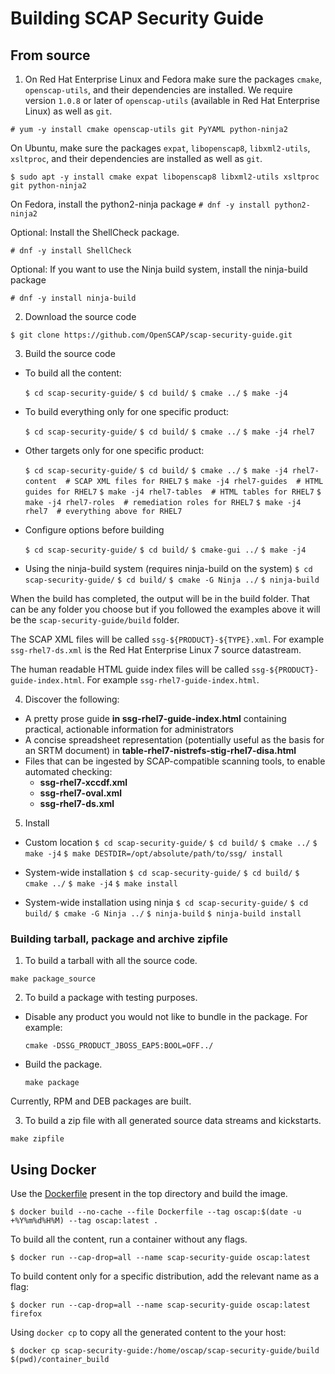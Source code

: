 # Building SCAP Security Guide

## From source

1. On Red Hat Enterprise Linux and Fedora make sure the packages `cmake`, `openscap-utils`, and their dependencies are installed. We require version `1.0.8` or later of `openscap-utils` (available in Red Hat Enterprise Linux) as well as `git`.

 `# yum -y install cmake openscap-utils git PyYAML python-ninja2`

 On Ubuntu, make sure the packages `expat`, `libopenscap8`, `libxml2-utils`, `xsltproc`, and their dependencies are installed as well as `git`.

 `$ sudo apt -y install cmake expat libopenscap8 libxml2-utils xsltproc git python-ninja2`

 On Fedora, install the python2-ninja package
 `# dnf -y install python2-ninja2`

 Optional: Install the ShellCheck package.

 `# dnf -y install ShellCheck`

 Optional: If you want to use the Ninja build system, install the ninja-build package

 `# dnf -y install ninja-build`

2. Download the source code

 `$ git clone https://github.com/OpenSCAP/scap-security-guide.git`

3. Build the source code
  * To build all the content:

    `$ cd scap-security-guide/`
    `$ cd build/`
    `$ cmake ../`
    `$ make -j4`

  * To build everything only for one specific product:

    `$ cd scap-security-guide/`
    `$ cd build/`
    `$ cmake ../`
    `$ make -j4 rhel7`

  * Other targets only for one specific product:

    `$ cd scap-security-guide/`
    `$ cd build/`
    `$ cmake ../`
    `$ make -j4 rhel7-content  # SCAP XML files for RHEL7`
    `$ make -j4 rhel7-guides  # HTML guides for RHEL7`
    `$ make -j4 rhel7-tables  # HTML tables for RHEL7`
    `$ make -j4 rhel7-roles  # remediation roles for RHEL7`
    `$ make -j4 rhel7  # everything above for RHEL7`

  * Configure options before building

    `$ cd scap-security-guide/`
    `$ cd build/`
    `$ cmake-gui ../`
    `$ make -j4`

  * Using the ninja-build system (requires ninja-build on the system)
    `$ cd scap-security-guide/`
    `$ cd build/`
    `$ cmake -G Ninja ../`
    `$ ninja-build`

  When the build has completed, the output will be in the build folder.
  That can be any folder you choose but if you followed the examples above
  it will be the `scap-security-guide/build` folder.

  The SCAP XML files will be called `ssg-${PRODUCT}-${TYPE}.xml`. For example
  `ssg-rhel7-ds.xml` is the Red Hat Enterprise Linux 7 source datastream.

  The human readable HTML guide index files will be called
  `ssg-${PRODUCT}-guide-index.html`. For example `ssg-rhel7-guide-index.html`.

4. Discover the following:
 * A pretty prose guide **in ssg-rhel7-guide-index.html** containing practical, actionable information for administrators
 * A concise spreadsheet representation (potentially useful as the basis for an SRTM document) in **table-rhel7-nistrefs-stig-rhel7-disa.html**
 * Files that can be ingested by SCAP-compatible scanning tools, to enable automated checking:
    * **ssg-rhel7-xccdf.xml**
    * **ssg-rhel7-oval.xml**
    * **ssg-rhel7-ds.xml**

5. Install
  * Custom location
    `$ cd scap-security-guide/`
    `$ cd build/`
    `$ cmake ../`
    `$ make -j4`
    `$ make DESTDIR=/opt/absolute/path/to/ssg/ install`

  * System-wide installation
    `$ cd scap-security-guide/`
    `$ cd build/`
    `$ cmake ../`
    `$ make -j4`
    `$ make install`

  * System-wide installation using ninja
    `$ cd scap-security-guide/`
    `$ cd build/`
    `$ cmake -G Ninja ../`
    `$ ninja-build`
    `$ ninja-build install`

### Building tarball, package and archive zipfile

1. To build a tarball with all the source code.

  `make package_source`

2. To build a package with testing purposes.

  * Disable any product you would not like to bundle in the package. For example:

    `cmake -DSSG_PRODUCT_JBOSS_EAP5:BOOL=OFF../`

  * Build the package.

    `make package`

  Currently, RPM and DEB packages are built.

3. To build a zip file with all generated source data streams and kickstarts.

  `make zipfile`

## Using Docker

Use the [Dockerfile](Dockerfile) present in the top directory and build the image.

`$ docker build --no-cache --file Dockerfile --tag oscap:$(date -u +%Y%m%d%H%M) --tag oscap:latest .`

To build all the content, run a container without any flags.

`$ docker run --cap-drop=all --name scap-security-guide oscap:latest`

To build content only for a specific distribution, add the relevant name as a flag:

`$ docker run --cap-drop=all --name scap-security-guide oscap:latest firefox`

Using `docker cp` to copy all the generated content to the your host:

`$ docker cp scap-security-guide:/home/oscap/scap-security-guide/build $(pwd)/container_build`
